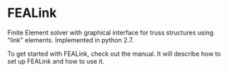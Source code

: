 # FEALink
Finite Element solver with graphical interface for truss structures using "link" elements.  Implemented in python 2.7.

To get started with FEALink, check out the manual.  It will describe how to set up FEALink and how to use it.